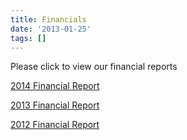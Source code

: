 ```yaml
---
title: Financials
date: '2013-01-25'
tags: []
---
```




Please click to view our financial reports

[2014 Financial Report](/financial-reports/2014-Frostburn-Financial-Report.pdf)

[2013 Financial Report](/financial-reports/2013-Frostburn-Financial-Report.pdf)

[2012 Financial Report](/financial-reports/2012-Frostburn-Financial-Report.pdf)
